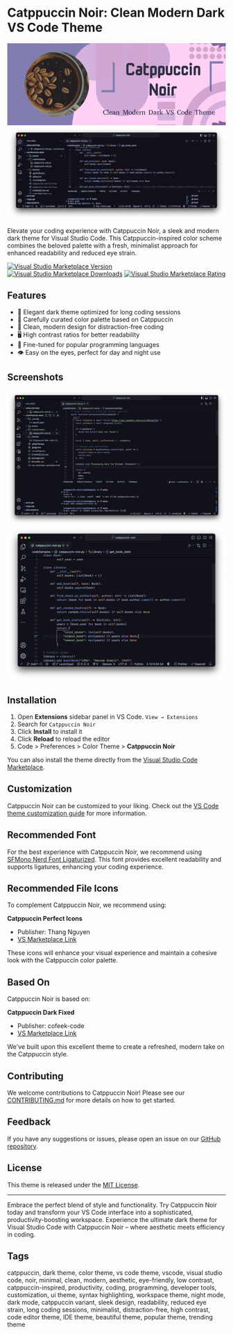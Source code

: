 # Catppuccin Noir: Clean Modern Dark VS Code Theme

![Catppuccin Noir Banner](https://github.com/alexdo1000/Catppuccin-Noir/raw/main/assets/banner.jpg)
![Catppuccin Noir Banner 2](https://github.com/alexdo1000/Catppuccin-Noir/raw/main/assets/banner-2.png)

Elevate your coding experience with Catppuccin Noir, a sleek and modern dark theme for Visual Studio Code. This Catppuccin-inspired color scheme combines the beloved palette with a fresh, minimalist approach for enhanced readability and reduced eye strain.

[![Visual Studio Marketplace Version](https://img.shields.io/visual-studio-marketplace/v/AlexDo.catppuccin-noir)](https://marketplace.visualstudio.com/items?itemName=AlexDo.catppuccin-noir)
[![Visual Studio Marketplace Downloads](https://img.shields.io/visual-studio-marketplace/d/AlexDo.catppuccin-noir)](https://marketplace.visualstudio.com/items?itemName=AlexDo.catppuccin-noir)
[![Visual Studio Marketplace Rating](https://img.shields.io/visual-studio-marketplace/r/AlexDo.catppuccin-noir)](https://marketplace.visualstudio.com/items?itemName=AlexDo.catppuccin-noir)

## Features

- 🌙 Elegant dark theme optimized for long coding sessions
- 🎨 Carefully curated color palette based on Catppuccin
- 📏 Clean, modern design for distraction-free coding
- 🖥️ High contrast ratios for better readability
- 🔧 Fine-tuned for popular programming languages
- 👁️ Easy on the eyes, perfect for day and night use

## Screenshots

![JavaScript Example](https://github.com/alexdo1000/Catppuccin-Noir/raw/main/assets/theme-sample-js.png)
![Python Example](https://github.com/alexdo1000/Catppuccin-Noir/raw/main/assets/theme-sample-py.png)

## Installation

1. Open **Extensions** sidebar panel in VS Code. `View → Extensions`
2. Search for `Catppuccin Noir`
3. Click **Install** to install it
4. Click **Reload** to reload the editor
5. Code > Preferences > Color Theme > **Catppuccin Noir**

You can also install the theme directly from the [Visual Studio Code Marketplace](https://marketplace.visualstudio.com/items?itemName=AlexDo.catppuccin-noir).

## Customization

Catppuccin Noir can be customized to your liking. Check out the [VS Code theme customization guide](https://code.visualstudio.com/api/extension-guides/color-theme) for more information.

## Recommended Font

For the best experience with Catppuccin Noir, we recommend using [SFMono Nerd Font Ligaturized](https://github.com/shaunsingh/SFMono-Nerd-Font-Ligaturized). This font provides excellent readability and supports ligatures, enhancing your coding experience.

## Recommended File Icons

To complement Catppuccin Noir, we recommend using:

**Catppuccin Perfect Icons**
- Publisher: Thang Nguyen
- [VS Marketplace Link](https://marketplace.visualstudio.com/items?itemName=thang-nm.catppuccin-perfect-icons)

These icons will enhance your visual experience and maintain a cohesive look with the Catppuccin color palette.

## Based On

Catppuccin Noir is based on:

**Catppuccin Dark Fixed**
- Publisher: cofeek-code
- [VS Marketplace Link](https://marketplace.visualstudio.com/items?itemName=cofeek-codes.catppuccin-dark-fixed)

We've built upon this excellent theme to create a refreshed, modern take on the Catppuccin style.

## Contributing

We welcome contributions to Catppuccin Noir! Please see our [CONTRIBUTING.md](https://github.com/alexdo1000/Catppuccin-Noir/blob/main/CONTRIBUTING.md) for more details on how to get started.

## Feedback

If you have any suggestions or issues, please open an issue on our [GitHub repository](https://github.com/alexdo1000/Catppuccin-Noir).

## License

This theme is released under the [MIT License](https://github.com/alexdo1000/Catppuccin-Noir/blob/main/LICENSE).

---

Embrace the perfect blend of style and functionality. Try Catppuccin Noir today and transform your VS Code interface into a sophisticated, productivity-boosting workspace. Experience the ultimate dark theme for Visual Studio Code with Catppuccin Noir – where aesthetic meets efficiency in coding.

## Tags

catppuccin, dark theme, color theme, vs code theme, vscode, visual studio code, noir, minimal, clean, modern, aesthetic, eye-friendly, low contrast, catppuccin-inspired, productivity, coding, programming, developer tools, customization, ui theme, syntax highlighting, workspace theme, night mode, dark mode, catppuccin variant, sleek design, readability, reduced eye strain, long coding sessions, minimalist, distraction-free, high contrast, code editor theme, IDE theme, beautiful theme, popular theme, trending theme